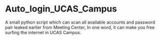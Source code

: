 # Auto_login_UCAS_Campus
A small python script which can scan all available accounts and password pair leaked earlier from Meeting Center, In one word, it can make you free surfing the internet in UCAS Campus.  

